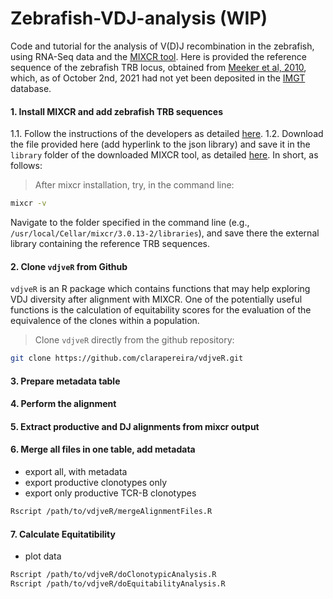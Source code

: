 # Zebrafish-VDJ-analysis (WIP)

Code and tutorial for the analysis of V(D)J recombination in the zebrafish, using RNA-Seq data and the [MIXCR tool](https://mixcr.readthedocs.io/en/develop/). Here is provided the reference sequence of the zebrafish TRB locus, obtained from [Meeker et al, 2010](https://pubmed.ncbi.nlm.nih.gov/20054533/), which, as of October 2nd, 2021 had not yet been deposited in the [IMGT](http://www.imgt.org/IMGTrepertoire/LocusGenes/locusdesc/zebrafish/TRD/Danrer_TRDdesc.html) database.  

#### 1. Install MIXCR and add zebrafish TRB sequences  

1.1. Follow the instructions of the developers as detailed [here](https://mixcr.readthedocs.io/en/develop/install.html).
1.2. Download the file provided here (add hyperlink to the json library) and save it in the `library` folder of the downloaded MIXCR tool, as detailed [here](https://mixcr.readthedocs.io/en/develop/importSegments.html#ref-importsegments). In short, as follows:  
>After mixcr installation, try, in the command line:
```sh
mixcr -v
```
Navigate to the folder specified in the command line (e.g., `/usr/local/Cellar/mixcr/3.0.13-2/libraries`), and save there the external library containing the reference TRB sequences.


#### 2. Clone `vdjveR` from Github  
`vdjveR` is an R package which contains functions that may help exploring VDJ diversity after alignment with MIXCR. One of the potentially useful functions is the calculation of equitability scores for the evaluation of the equivalence of the clones within a population.
> Clone `vdjveR` directly from the github repository:
```sh
git clone https://github.com/clarapereira/vdjveR.git
```


#### 3. Prepare metadata table

#### 4. Perform the alignment  

#### 5. Extract productive and DJ alignments from mixcr output

#### 6. Merge all files in one table, add metadata
- export all, with metadata
- export productive clonotypes only
- export only productive TCR-B clonotypes
```sh
Rscript /path/to/vdjveR/mergeAlignmentFiles.R
```

#### 7. Calculate Equitatibility
- plot data
```sh
Rscript /path/to/vdjveR/doClonotypicAnalysis.R
Rscript /path/to/vdjveR/doEquitabilityAnalysis.R
```
